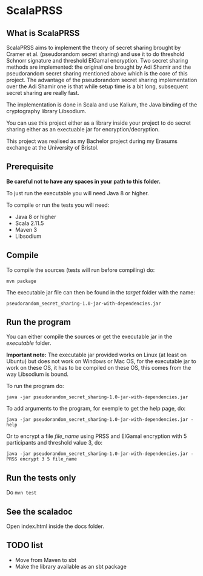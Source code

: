 # ScalaPRSS

## What is ScalaPRSS
ScalaPRSS aims to implement the theory of secret sharing brought by Cramer et al. (pseudorandom secret sharing) and use it to do threshold Schnorr signature and threshold ElGamal encryption. Two secret sharing methods are implemented: the original one brought by Adi Shamir and the pseudorandom secret sharing mentioned above which is the core of this project. The advantage of the pseudorandom secret sharing implementation over the Adi Shamir one is that while setup time is a bit long, subsequent secret sharing are really fast.

The implementation is done in Scala and use Kalium, the Java binding of the cryptography library Libsodium.

You can use this project either as a library inside your project to do secret sharing either as an exectuable jar for encryption/decryption.

This project was realised as my Bachelor project during my Erasums exchange at the University of Bristol.

## Prerequisite

**Be careful not to have any spaces in your path to this folder.**

To just run the executable you will need Java 8 or higher.

To compile or run the tests you will need:

* Java 8 or higher
* Scala 2.11.5
* Maven 3
* Libsodium

## Compile
To compile the sources (tests will run before compiling) do:

`mvn package`

The executable jar file can then be found in the *target* folder with the name:

`pseudorandom_secret_sharing-1.0-jar-with-dependencies.jar`

## Run the program
You can either compile the sources or get the executable jar in the *executable* folder. 

**Important note:** The executable jar provided works on Linux (at least on Ubuntu) but does not work on Windows or Mac OS, for the executable jar to work on these OS, it has to be compiled on these OS, this comes from the way Libsodium is bound.

To run the program do:

`java -jar pseudorandom_secret_sharing-1.0-jar-with-dependencies.jar`

To add arguments to the program, for exemple to get the help page, do:

`java -jar pseudorandom_secret_sharing-1.0-jar-with-dependencies.jar -help`

Or to encrypt a file *file_name* using PRSS and ElGamal encryption with 5 participants and threshold value 3, do:

`java -jar pseudorandom_secret_sharing-1.0-jar-with-dependencies.jar -PRSS encrypt 3 5 file_name`
## Run the tests only
Do `mvn test`

## See the scaladoc
Open index.html inside the docs folder.

## TODO list
* Move from Maven to sbt
* Make the library available as an sbt package
